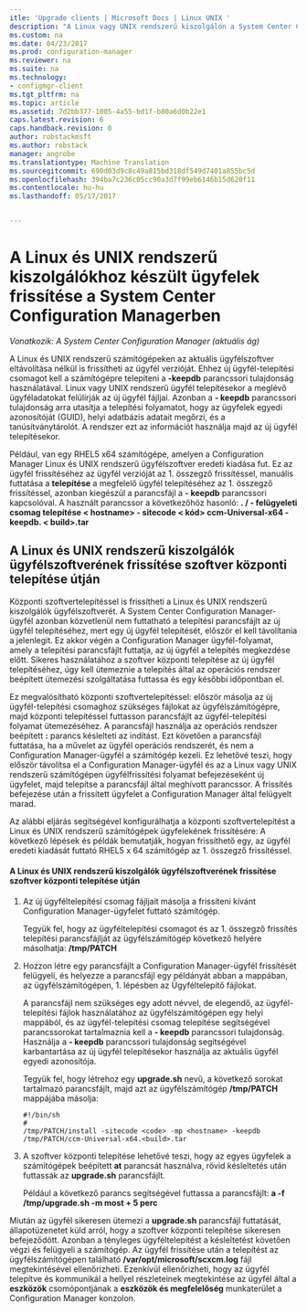 ```yaml
---
itle: 'Upgrade clients | Microsoft Docs | Linux UNIX '
description: "A Linux vagy UNIX rendszerű kiszolgálón a System Center Configuration Manager ügyfél frissítéséhez."
ms.custom: na
ms.date: 04/23/2017
ms.prod: configuration-manager
ms.reviewer: na
ms.suite: na
ms.technology:
- configmgr-client
ms.tgt_pltfrm: na
ms.topic: article
ms.assetid: 7d2bb377-1005-4a55-bd1f-b80a6d0b22e1
caps.latest.revision: 6
caps.handback.revision: 0
author: robstackmsft
ms.author: robstack
manager: angrobe
ms.translationtype: Machine Translation
ms.sourcegitcommit: 690d03d9c8c49a815bd318df549d7401a855bc5d
ms.openlocfilehash: 394ba7c236c05cc90a3d7f99eb6146b15d620f11
ms.contentlocale: hu-hu
ms.lasthandoff: 05/17/2017


---
```

# <a name="how-to-upgrade-clients-for-linux-and-unix-servers-in-system-center-configuration-manager"></a>A Linux és UNIX rendszerű kiszolgálókhoz készült ügyfelek frissítése a System Center Configuration Managerben

*Vonatkozik: A System Center Configuration Manager (aktuális ág)*

A Linux és UNIX rendszerű számítógépeken az aktuális ügyfélszoftver eltávolítása nélkül is frissítheti az ügyfél verzióját. Ehhez új ügyfél-telepítési csomagot kell a számítógépre telepíteni a **-keepdb** parancssori tulajdonság használatával. Linux vagy UNIX rendszerű ügyfél telepítésekor a meglévő ügyféladatokat felülírják az új ügyfél fájljai. Azonban a **- keepdb** parancssori tulajdonság arra utasítja a telepítési folyamatot, hogy az ügyfelek egyedi azonosítóját (GUID), helyi adatbázis adatait megőrzi, és a tanúsítványtárolót. A rendszer ezt az információt használja majd az új ügyfél telepítésekor.  

 Például, van egy RHEL5 x64 számítógépe, amelyen a Configuration Manager Linux és UNIX rendszerű ügyfélszoftver eredeti kiadása fut. Ez az ügyfél frissítéséhez az ügyfél verzióját az 1. összegző frissítéssel, manuális futtatása a **telepítése** a megfelelő ügyfél telepítéséhez az 1. összegző frissítéssel, azonban kiegészül a parancsfájl a **- keepdb** parancssori kapcsolóval. A használt parancssor a következőhöz hasonló: **. / - felügyeleti csomag telepítése < hostname\> - sitecode < kód\> ccm-Universal-x64 - keepdb. < build\>.tar**  

## <a name="how-to-use-a-software-deployment-to-upgrade-the-client-on-linux-and-unix-servers"></a>A Linux és UNIX rendszerű kiszolgálók ügyfélszoftverének frissítése szoftver központi telepítése útján  
 Központi szoftvertelepítéssel is frissítheti a Linux és UNIX rendszerű kiszolgálók ügyfélszoftverét. A System Center Configuration Manager-ügyfél azonban közvetlenül nem futtatható a telepítési parancsfájlt az új ügyfél telepítéséhez, mert egy új ügyfél telepítését, először el kell távolítania a jelenlegit. Ez akkor végén a Configuration Manager ügyfél-folyamat, amely a telepítési parancsfájlt futtatja, az új ügyfél a telepítés megkezdése előtt. Sikeres használatához a szoftver központi telepítése az új ügyfél telepítéséhez, úgy kell ütemeznie a telepítés által az operációs rendszer beépített ütemezési szolgáltatása futtassa és egy későbbi időpontban el.  

 Ez megvalósítható központi szoftvertelepítéssel: először másolja az új ügyfél-telepítési csomaghoz szükséges fájlokat az ügyfélszámítógépre, majd központi telepítéssel futtasson parancsfájlt az ügyfél-telepítési folyamat ütemezéséhez. A parancsfájl használja az operációs rendszer beépített **:** parancs késlelteti az indítást. Ezt követően a parancsfájl futtatása, ha a művelet az ügyfél operációs rendszerét, és nem a Configuration Manager-ügyfél a számítógép kezeli. Ez lehetővé teszi, hogy először távolítsa el a Configuration Manager-ügyfél és az a Linux vagy UNIX rendszerű számítógépen ügyfélfrissítési folyamat befejezéseként új ügyfelet, majd telepítse a parancsfájl által meghívott parancssor. A frissítés befejezése után a frissített ügyfelet a Configuration Manager által felügyelt marad.  

 Az alábbi eljárás segítségével konfigurálhatja a központi szoftvertelepítést a Linux és UNIX rendszerű számítógépek ügyfelekének frissítésére: A következő lépések és példák bemutatják, hogyan frissíthető egy, az ügyfél eredeti kiadását futtató RHEL5 x 64 számítógép az 1. összegző frissítéssel.  

#### <a name="to-use-a-software-deployment-to-upgrade-the-client-on-linux-and-unix-servers"></a>A Linux és UNIX rendszerű kiszolgálók ügyfélszoftverének frissítése szoftver központi telepítése útján  

1.  Az új ügyféltelepítési csomag fájljait másolja a frissíteni kívánt Configuration Manager-ügyfelet futtató számítógép.  

     Tegyük fel, hogy az ügyféltelepítési csomagot és az 1. összegző frissítés telepítési parancsfájlját az ügyfélszámítógép következő helyére másolhatja: **/tmp/PATCH**  

2.  Hozzon létre egy parancsfájlt a Configuration Manager-ügyfél frissítését felügyeli, és helyezze a parancsfájl egy példányát abban a mappában, az ügyfélszámítógépen, 1. lépésben az Ügyféltelepítő fájlokat.  

     A parancsfájl nem szükséges egy adott névvel, de elegendő, az ügyfél-telepítési fájlok használatához az ügyfélszámítógépen egy helyi mappából, és az ügyfél-telepítési csomag telepítése segítségével parancssorokat tartalmaznia kell a **- keepdb** parancssori tulajdonság. Használja a **- keepdb** parancssori tulajdonság segítségével karbantartása az új ügyfél telepítésekor használja az aktuális ügyfél egyedi azonosítója.  

     Tegyük fel, hogy létrehoz egy **upgrade.sh** nevű, a következő sorokat tartalmazó parancsfájlt, majd azt az ügyfélszámítógép **/tmp/PATCH** mappájába másolja:  

    ```  
    #!/bin/sh  
    #  
    /tmp/PATCH/install -sitecode <code> -mp <hostname> -keepdb /tmp/PATCH/ccm-Universal-x64.<build>.tar  

    ```  

3.  A szoftver központi telepítése lehetővé teszi, hogy az egyes ügyfelek a számítógépek beépített **at** parancsát használva, rövid késleltetés után futtassák az **upgrade.sh** parancsfájlt.  

     Például a következő parancs segítségével futtassa a parancsfájlt: **a -f /tmp/upgrade.sh -m most + 5 perc**  

 Miután az ügyfél sikeresen ütemezi a **upgrade.sh** parancsfájl futtatását, állapotüzenetet küld arról, hogy a szoftver központi telepítése sikeresen befejeződött. Azonban a tényleges ügyféltelepítést a késleltetést követően végzi és felügyeli a számítógép. Az ügyfél frissítése után a telepítést az ügyfélszámítógépen található **/var/opt/microsoft/scxcm.log** fájl megtekintésével ellenőrizheti. Ezenkívül ellenőrizheti, hogy az ügyfél telepítve és kommunikál a hellyel részleteinek megtekintése az ügyfél által a **eszközök** csomópontjának a **eszközök és megfelelőség** munkaterület a Configuration Manager konzolon.  

